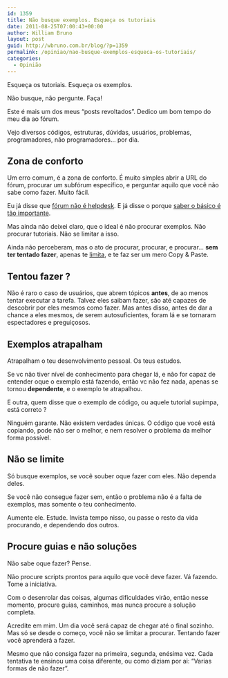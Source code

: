 ```yaml
---
id: 1359
title: Não busque exemplos. Esqueça os tutoriais
date: 2011-08-25T07:00:43+00:00
author: William Bruno
layout: post
guid: http://wbruno.com.br/blog/?p=1359
permalink: /opiniao/nao-busque-exemplos-esqueca-os-tutoriais/
categories:
  - Opinião
---
```

Esqueça os tutoriais. Esqueça os exemplos.
  
Não busque, não pergunte. Faça!
  
<!--more-->


  
Este é mais um dos meus &#8220;posts revoltados&#8221;. Dedico um bom tempo do meu dia ao fórum.
  
Vejo diversos códigos, estruturas, dúvidas, usuários, problemas, programadores, não programadores&#8230; por dia.

## Zona de conforto

Um erro comum, é a zona de conforto. É muito simples abrir a URL do fórum, procurar um subfórum específico, e perguntar aquilo que você não sabe como fazer. Muito fácil.

Eu já disse que <a href="http://wbruno.com.br/2011/07/04/forum-de-tecnologia-nao-e-helpdesk/" target="_blank">fórum não é helpdesk</a>. E já disse o porque <a href="http://wbruno.com.br/2011/07/22/aprenda-basico/" target="_blank">saber o básico é tão importante</a>.

Mas ainda não deixei claro, que o ideal é não procurar exemplos. Não procurar tutoriais. Não se limitar a isso.
  
Ainda não perceberam, mas o ato de procurar, procurar, e procurar&#8230; **sem ter tentado fazer**, apenas te <a href="http://wbruno.com.br/2011/03/29/diferenca-entre-cara-programa-um-programador/" target="_blank">limita</a>, e te faz ser um mero Copy & Paste.

## Tentou fazer ?

Não é raro o caso de usuários, que abrem tópicos **antes**, de ao menos tentar executar a tarefa. Talvez eles saibam fazer, são até capazes de descobrir por eles mesmos como fazer. Mas antes disso, antes de dar a chance a eles mesmos, de serem autosuficientes, foram lá e se tornaram espectadores e preguiçosos.

## Exemplos atrapalham

Atrapalham o teu desenvolvimento pessoal. Os teus estudos.
  
Se vc não tiver nível de conhecimento para chegar lá, e não for capaz de entender oque o exemplo está fazendo, então vc não fez nada, apenas se tornou **dependente**, e o exemplo te atrapalhou.

E outra, quem disse que o exemplo de código, ou aquele tutorial supimpa, está correto ?
  
Ninguém garante. Não existem verdades únicas. O código que você está copiando, pode não ser o melhor, e nem resolver o problema da melhor forma possível.

## Não se limite

Só busque exemplos, se você souber oque fazer com eles. Não dependa deles.
  
Se você não consegue fazer sem, então o problema não é a falta de exemplos, mas somente o teu conhecimento.
  
Aumente ele. Estude. Invista tempo nisso, ou passe o resto da vida procurando, e dependendo dos outros.

## Procure guias e não soluções

Não sabe oque fazer? Pense.
  
Não procure scripts prontos para aquilo que você deve fazer. Vá fazendo. Tome a iniciativa.
  
Com o desenrolar das coisas, algumas dificuldades virão, então nesse momento, procure guias, caminhos, mas nunca procure a solução completa.

Acredite em mim. Um dia você será capaz de chegar até o final sozinho. Mas só se desde o começo, você não se limitar a procurar. Tentando fazer você aprenderá a fazer.
  
Mesmo que não consiga fazer na primeira, segunda, enésima vez. Cada tentativa te ensinou uma coisa diferente, ou como diziam por ai: &#8220;Varias formas de não fazer&#8221;.